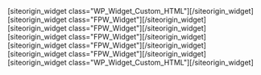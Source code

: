 <div id="pl-74" class="panel-layout" ><div id="pg-74-0" class="panel-grid panel-no-style" data-style="{&quot;background_image_attachment&quot;:false,&quot;background_display&quot;:&quot;tile&quot;,&quot;cell_alignment&quot;:&quot;flex-start&quot;}" data-ratio="1" data-ratio-direction="right" ><div id="pgc-74-0-0" class="panel-grid-cell" data-weight="1" ><div id="panel-74-0-0-0" class="so-panel widget widget_custom_html panel-first-child panel-last-child" data-index="0" data-style="{&quot;background_image_attachment&quot;:false,&quot;background_display&quot;:&quot;tile&quot;}" >[siteorigin_widget class="WP_Widget_Custom_HTML"]<input type="hidden" value="{&quot;instance&quot;:{&quot;title&quot;:&quot;&quot;,&quot;content&quot;:&quot;&lt;h2&gt;\\n\\tProjects\\n&lt;\\/h2&gt;&quot;},&quot;args&quot;:{&quot;before_widget&quot;:&quot;&lt;div id=\\&quot;panel-74-0-0-0\\&quot; class=\\&quot;so-panel widget widget_custom_html panel-first-child panel-last-child\\&quot; data-index=\\&quot;0\\&quot; data-style=\\&quot;{&amp;quot;background_image_attachment&amp;quot;:false,&amp;quot;background_display&amp;quot;:&amp;quot;tile&amp;quot;}\\&quot; &gt;&quot;,&quot;after_widget&quot;:&quot;&lt;\\/div&gt;&quot;,&quot;before_title&quot;:&quot;&lt;h3 class=\\&quot;widget-title\\&quot;&gt;&quot;,&quot;after_title&quot;:&quot;&lt;\\/h3&gt;&quot;,&quot;widget_id&quot;:&quot;widget-0-0-0&quot;}}" />[/siteorigin_widget]</div></div></div><div id="pg-74-1" class="panel-grid panel-no-style" data-style="{&quot;background_image_attachment&quot;:false,&quot;background_display&quot;:&quot;tile&quot;,&quot;cell_alignment&quot;:&quot;flex-start&quot;}" data-ratio="1" data-ratio-direction="right" ><div id="pgc-74-1-0" class="panel-grid-cell" data-weight="0.33333333333333" ><div id="panel-74-1-0-0" class="so-panel widget widget_fpw_widget panel-first-child panel-last-child" data-index="1" data-style="{&quot;background_image_attachment&quot;:false,&quot;background_display&quot;:&quot;tile&quot;}" >[siteorigin_widget class="FPW_Widget"]<input type="hidden" value="{&quot;instance&quot;:{&quot;title&quot;:&quot;PFoE&quot;,&quot;featured_page_id&quot;:125,&quot;layout&quot;:&quot;big&quot;,&quot;fpw_advanced&quot;:&quot;&quot;,&quot;show_title&quot;:false,&quot;show_image&quot;:true,&quot;show_excerpt&quot;:true,&quot;show_read_more&quot;:false},&quot;args&quot;:{&quot;before_widget&quot;:&quot;&lt;div id=\\&quot;panel-74-1-0-0\\&quot; class=\\&quot;so-panel widget widget_fpw_widget panel-first-child panel-last-child\\&quot; data-index=\\&quot;1\\&quot; data-style=\\&quot;{&amp;quot;background_image_attachment&amp;quot;:false,&amp;quot;background_display&amp;quot;:&amp;quot;tile&amp;quot;}\\&quot; &gt;&quot;,&quot;after_widget&quot;:&quot;&lt;\\/div&gt;&quot;,&quot;before_title&quot;:&quot;&lt;h3 class=\\&quot;widget-title\\&quot;&gt;&quot;,&quot;after_title&quot;:&quot;&lt;\\/h3&gt;&quot;,&quot;widget_id&quot;:&quot;widget-1-0-0&quot;}}" />[/siteorigin_widget]</div></div><div id="pgc-74-1-1" class="panel-grid-cell" data-weight="0.33333333333333" ><div id="panel-74-1-1-0" class="so-panel widget widget_fpw_widget panel-first-child panel-last-child" data-index="2" data-style="{&quot;background_image_attachment&quot;:false,&quot;background_display&quot;:&quot;tile&quot;}" >[siteorigin_widget class="FPW_Widget"]<input type="hidden" value="{&quot;instance&quot;:{&quot;title&quot;:&quot;Code and Docs for Raspberry Pi Mouse&quot;,&quot;featured_page_id&quot;:20,&quot;layout&quot;:&quot;big&quot;,&quot;fpw_advanced&quot;:&quot;&quot;,&quot;show_title&quot;:false,&quot;show_image&quot;:true,&quot;show_excerpt&quot;:true,&quot;show_read_more&quot;:false},&quot;args&quot;:{&quot;before_widget&quot;:&quot;&lt;div id=\\&quot;panel-74-1-1-0\\&quot; class=\\&quot;so-panel widget widget_fpw_widget panel-first-child panel-last-child\\&quot; data-index=\\&quot;2\\&quot; data-style=\\&quot;{&amp;quot;background_image_attachment&amp;quot;:false,&amp;quot;background_display&amp;quot;:&amp;quot;tile&amp;quot;}\\&quot; &gt;&quot;,&quot;after_widget&quot;:&quot;&lt;\\/div&gt;&quot;,&quot;before_title&quot;:&quot;&lt;h3 class=\\&quot;widget-title\\&quot;&gt;&quot;,&quot;after_title&quot;:&quot;&lt;\\/h3&gt;&quot;,&quot;widget_id&quot;:&quot;widget-1-1-0&quot;}}" />[/siteorigin_widget]</div></div><div id="pgc-74-1-2" class="panel-grid-cell" data-weight="0.33333333333333" ><div id="panel-74-1-2-0" class="so-panel widget widget_fpw_widget panel-first-child panel-last-child" data-index="3" data-style="{&quot;background_image_attachment&quot;:false,&quot;background_display&quot;:&quot;tile&quot;}" >[siteorigin_widget class="FPW_Widget"]<input type="hidden" value="{&quot;instance&quot;:{&quot;title&quot;:&quot;Collaborations&quot;,&quot;featured_page_id&quot;:150,&quot;layout&quot;:&quot;big&quot;,&quot;fpw_advanced&quot;:&quot;&quot;,&quot;show_title&quot;:false,&quot;show_image&quot;:true,&quot;show_excerpt&quot;:true,&quot;show_read_more&quot;:false},&quot;args&quot;:{&quot;before_widget&quot;:&quot;&lt;div id=\\&quot;panel-74-1-2-0\\&quot; class=\\&quot;so-panel widget widget_fpw_widget panel-first-child panel-last-child\\&quot; data-index=\\&quot;3\\&quot; data-style=\\&quot;{&amp;quot;background_image_attachment&amp;quot;:false,&amp;quot;background_display&amp;quot;:&amp;quot;tile&amp;quot;}\\&quot; &gt;&quot;,&quot;after_widget&quot;:&quot;&lt;\\/div&gt;&quot;,&quot;before_title&quot;:&quot;&lt;h3 class=\\&quot;widget-title\\&quot;&gt;&quot;,&quot;after_title&quot;:&quot;&lt;\\/h3&gt;&quot;,&quot;widget_id&quot;:&quot;widget-1-2-0&quot;}}" />[/siteorigin_widget]</div></div></div><div id="pg-74-2" class="panel-grid panel-no-style" data-style="{&quot;background_image_attachment&quot;:false,&quot;background_display&quot;:&quot;tile&quot;,&quot;cell_alignment&quot;:&quot;flex-start&quot;}" data-ratio="1" data-ratio-direction="right" ><div id="pgc-74-2-0" class="panel-grid-cell" data-weight="0.33333333333333" ><div id="panel-74-2-0-0" class="so-panel widget widget_fpw_widget panel-first-child panel-last-child" data-index="4" data-style="{&quot;background_image_attachment&quot;:false,&quot;background_display&quot;:&quot;tile&quot;}" >[siteorigin_widget class="FPW_Widget"]<input type="hidden" value="{&quot;instance&quot;:{&quot;title&quot;:&quot;Students&#039; Work&quot;,&quot;featured_page_id&quot;:205,&quot;layout&quot;:&quot;big&quot;,&quot;fpw_advanced&quot;:&quot;&quot;,&quot;show_image&quot;:true,&quot;show_excerpt&quot;:true,&quot;show_title&quot;:false,&quot;show_read_more&quot;:false},&quot;args&quot;:{&quot;before_widget&quot;:&quot;&lt;div id=\\&quot;panel-74-2-0-0\\&quot; class=\\&quot;so-panel widget widget_fpw_widget panel-first-child panel-last-child\\&quot; data-index=\\&quot;4\\&quot; data-style=\\&quot;{&amp;quot;background_image_attachment&amp;quot;:false,&amp;quot;background_display&amp;quot;:&amp;quot;tile&amp;quot;}\\&quot; &gt;&quot;,&quot;after_widget&quot;:&quot;&lt;\\/div&gt;&quot;,&quot;before_title&quot;:&quot;&lt;h3 class=\\&quot;widget-title\\&quot;&gt;&quot;,&quot;after_title&quot;:&quot;&lt;\\/h3&gt;&quot;,&quot;widget_id&quot;:&quot;widget-2-0-0&quot;}}" />[/siteorigin_widget]</div></div><div id="pgc-74-2-1" class="panel-grid-cell panel-grid-cell-mobile-last" data-weight="0.33333333333333" ><div id="panel-74-2-1-0" class="so-panel widget widget_fpw_widget panel-first-child panel-last-child" data-index="5" data-style="{&quot;background_image_attachment&quot;:false,&quot;background_display&quot;:&quot;tile&quot;}" >[siteorigin_widget class="FPW_Widget"]<input type="hidden" value="{&quot;instance&quot;:{&quot;title&quot;:&quot;Publication list&quot;,&quot;featured_page_id&quot;:32,&quot;layout&quot;:&quot;big&quot;,&quot;fpw_advanced&quot;:&quot;&quot;,&quot;show_image&quot;:true,&quot;show_excerpt&quot;:true,&quot;show_title&quot;:false,&quot;show_read_more&quot;:false},&quot;args&quot;:{&quot;before_widget&quot;:&quot;&lt;div id=\\&quot;panel-74-2-1-0\\&quot; class=\\&quot;so-panel widget widget_fpw_widget panel-first-child panel-last-child\\&quot; data-index=\\&quot;5\\&quot; data-style=\\&quot;{&amp;quot;background_image_attachment&amp;quot;:false,&amp;quot;background_display&amp;quot;:&amp;quot;tile&amp;quot;}\\&quot; &gt;&quot;,&quot;after_widget&quot;:&quot;&lt;\\/div&gt;&quot;,&quot;before_title&quot;:&quot;&lt;h3 class=\\&quot;widget-title\\&quot;&gt;&quot;,&quot;after_title&quot;:&quot;&lt;\\/h3&gt;&quot;,&quot;widget_id&quot;:&quot;widget-2-1-0&quot;}}" />[/siteorigin_widget]</div></div><div id="pgc-74-2-2" class="panel-grid-cell panel-grid-cell-empty" data-weight="0.33333333333333" ></div></div><div id="pg-74-3" class="panel-grid panel-no-style" data-style="{&quot;background_image_attachment&quot;:false,&quot;background_display&quot;:&quot;tile&quot;,&quot;cell_alignment&quot;:&quot;flex-start&quot;}" data-ratio="1" data-ratio-direction="right" ><div id="pgc-74-3-0" class="panel-grid-cell" data-weight="1" ><div id="panel-74-3-0-0" class="so-panel widget widget_custom_html panel-first-child panel-last-child" data-index="6" data-style="{&quot;background_image_attachment&quot;:false,&quot;background_display&quot;:&quot;tile&quot;}" >[siteorigin_widget class="WP_Widget_Custom_HTML"]<input type="hidden" value="{&quot;instance&quot;:{&quot;title&quot;:&quot;&quot;,&quot;content&quot;:&quot;&lt;h2&gt;from Twitter&lt;\\/h2&gt;\\n\\n&lt;a class=\\&quot;twitter-grid\\&quot; href=\\&quot;https:\\/\\/twitter.com\\/ryuichiueda\\/timelines\\/1033326028112809989?ref_src=twsrc%5Etfw\\&quot;&gt;laboeng&lt;\\/a&gt; &lt;script async src=\\&quot;https:\\/\\/platform.twitter.com\\/widgets.js\\&quot; charset=\\&quot;utf-8\\&quot;&gt;&lt;\\/script&gt;&quot;},&quot;args&quot;:{&quot;before_widget&quot;:&quot;&lt;div id=\\&quot;panel-74-3-0-0\\&quot; class=\\&quot;so-panel widget widget_custom_html panel-first-child panel-last-child\\&quot; data-index=\\&quot;6\\&quot; data-style=\\&quot;{&amp;quot;background_image_attachment&amp;quot;:false,&amp;quot;background_display&amp;quot;:&amp;quot;tile&amp;quot;}\\&quot; &gt;&quot;,&quot;after_widget&quot;:&quot;&lt;\\/div&gt;&quot;,&quot;before_title&quot;:&quot;&lt;h3 class=\\&quot;widget-title\\&quot;&gt;&quot;,&quot;after_title&quot;:&quot;&lt;\\/h3&gt;&quot;,&quot;widget_id&quot;:&quot;widget-3-0-0&quot;}}" />[/siteorigin_widget]</div></div></div></div>
